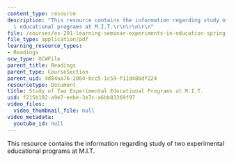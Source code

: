 ```yaml
---
content_type: resource
description: "This resource contains the information regarding study of two experimental\
  \ educational programs at M.I.T.\r\n\r\n\r\n"
file: /courses/es-291-learning-seminar-experiments-in-education-spring-2003/f215b182a9e7eebe3e7ca6bb83369f97_MITES_291S03_parlett_fnl.pdf
file_type: application/pdf
learning_resource_types:
- Readings
ocw_type: OCWFile
parent_title: Readings
parent_type: CourseSection
parent_uid: 4d84aa76-2064-bcc5-1c59-f11d486df224
resourcetype: Document
title: Study of Two Experimental Educational Programs at M.I.T.
uid: f215b182-a9e7-eebe-3e7c-a6bb83369f97
video_files:
  video_thumbnail_file: null
video_metadata:
  youtube_id: null
---
```

This resource contains the information regarding study of two experimental educational programs at M.I.T.




